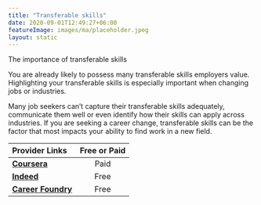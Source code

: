 ```yaml
---
title: "Transferable skills"
date: 2020-09-01T12:49:27+06:00
featureImage: images/ma/placeholder.jpeg
layout: static
---
```


The importance of transferable skills

You are already likely to possess many transferable skills employers value. Highlighting your transferable skills is especially important when changing jobs or industries.

Many job seekers can’t capture their transferable skills adequately, communicate them well or even identify how their skills can apply across industries. If you are seeking a career change, transferable skills can be the factor that most impacts your ability to find work in a new field.

| Provider Links      | Free or Paid  |  
| :-----------          | :--------------:      |  
| [**Coursera**](https://www.coursera.org/articles/transferable-skills) | Paid | 
| [**Indeed**](https://www.indeed.com/career-advice/resumes-cover-letters/transferable-skills) | Free | 
| [**Career Foundry**](https://www.youtube.com/watch?v=g3jX_QsGiiI) | Free | 
  

<br/><br/>






